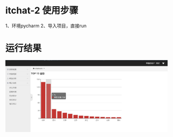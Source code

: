 # itchat-2 使用步骤
1、环境pycharm
2、导入项目，直接run

# 运行结果
![截图](https://github.com/liuluyeah/itchat-2/blob/master/QQ图片20180508144028.jpg)
